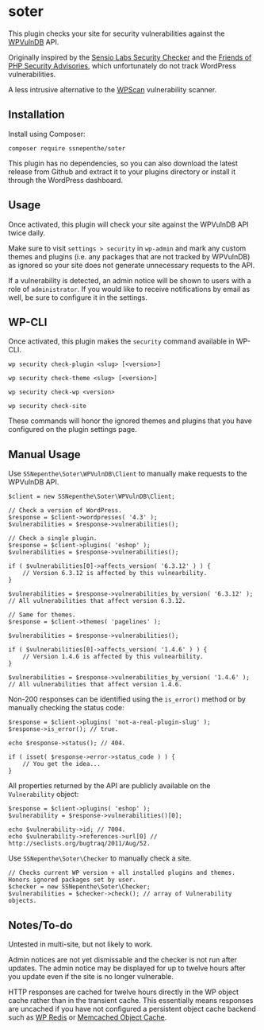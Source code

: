# soter
This plugin checks your site for security vulnerabilities against the [WPVulnDB](https://wpvulndb.com/) API.

Originally inspired by the [Sensio Labs Security Checker](https://github.com/sensiolabs/security-checker) and the [Friends of PHP Security Advisories](https://github.com/FriendsOfPHP/security-advisories), which unfortunately do not track WordPress vulnerabilities.

A less intrusive alternative to the [WPScan](http://wpscan.org/) vulnerability scanner.

## Installation
Install using Composer:

```
composer require ssnepenthe/soter
```

This plugin has no dependencies, so you can also download the latest release from Github and extract it to your plugins directory or install it through the WordPress dashboard.

## Usage
Once activated, this plugin will check your site against the WPVulnDB API twice daily.

Make sure to visit `settings > security` in `wp-admin` and mark any custom themes and plugins (i.e. any packages that are not tracked by WPVulnDB) as ignored so your site does not generate unnecessary requests to the API.

If a vulnerability is detected, an admin notice will be shown to users with a role of `administrator`. If you would like to receive notifications by email as well, be sure to configure it in the settings.

## WP-CLI
Once activated, this plugin makes the `security` command available in WP-CLI.

`wp security check-plugin <slug> [<version>]`

`wp security check-theme <slug> [<version>]`

`wp security check-wp <version>`

`wp security check-site`

These commands will honor the ignored themes and plugins that you have configured on the plugin settings page.

## Manual Usage
Use `SSNepenthe\Soter\WPVulnDB\Client` to manually make requests to the WPVulnDB API.

```
$client = new SSNepenthe\Soter\WPVulnDB\Client;

// Check a version of WordPress.
$response = $client->wordpresses( '4.3' );
$vulnerabilities = $response->vulnerabilities();

// Check a single plugin.
$response = $client->plugins( 'eshop' );
$vulnerabilities = $response->vulnerabilities();

if ( $vulnerabilities[0]->affects_version( '6.3.12' ) ) {
    // Version 6.3.12 is affected by this vulnearbility.
}

$vulnerabilities = $response->vulnerabilities_by_version( '6.3.12' ); // All vulnerabilities that affect version 6.3.12.

// Same for themes.
$response = $client->themes( 'pagelines' );

$vulnerabilities = $response->vulnerabilities();

if ( $vulnerabilities[0]->affects_version( '1.4.6' ) ) {
    // Version 1.4.6 is affected by this vulnearbility.
}

$vulnerabilities = $response->vulnerabilities_by_version( '1.4.6' ); // All vulnerabilities that affect version 1.4.6.
```

Non-200 responses can be identified using the `is_error()` method or by manually checking the status code:

```
$response = $client->plugins( 'not-a-real-plugin-slug' );
$response->is_error(); // true.

echo $response->status(); // 404.

if ( isset( $response->error->status_code ) ) {
    // You get the idea...
}
```

All properties returned by the API are publicly available on the `Vulnerability` object:

```
$response = $client->plugins( 'eshop' );
$vulnerability = $response->vulnerabilities()[0];

echo $vulnerability->id; // 7004.
echo $vulnerability->references->url[0] // http://seclists.org/bugtraq/2011/Aug/52.
```

Use `SSNepenthe\Soter\Checker` to manually check a site.

```
// Checks current WP version + all installed plugins and themes. Honors ignored packages set by user.
$checker = new SSNepenthe\Soter\Checker;
$vulnerabilities = $checker->check(); // array of Vulnerability objects.
```

## Notes/To-do
Untested in multi-site, but not likely to work.

Admin notices are not yet dismissable and the checker is not run after updates. The admin notice may be displayed for up to twelve hours after you update even if the site is no longer vulnerable.

HTTP responses are cached for twelve hours directly in the WP object cache rather than in the transient cache. This essentially means responses are uncached if you have not configured a persistent object cache backend such as [WP Redis](https://wordpress.org/plugins/wp-redis/) or [Memcached Object Cache](https://wordpress.org/plugins/memcached/).
